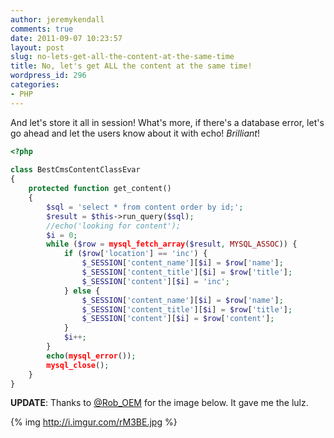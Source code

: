 ```yaml
---
author: jeremykendall
comments: true
date: 2011-09-07 10:23:57
layout: post
slug: no-lets-get-all-the-content-at-the-same-time
title: No, let's get ALL the content at the same time!
wordpress_id: 296
categories:
- PHP
---
```


And let's store it all in session!  What's more, if there's a database error, let's go ahead and let the users know about it with echo!  _Brilliant_!

```php
<?php
    
class BestCmsContentClassEvar
{
    protected function get_content()
    {
        $sql = 'select * from content order by id;';
        $result = $this->run_query($sql);
        //echo('looking for content');
        $i = 0;
        while ($row = mysql_fetch_array($result, MYSQL_ASSOC)) {
            if ($row['location'] == 'inc') {
                $_SESSION['content_name'][$i] = $row['name'];
                $_SESSION['content_title'][$i] = $row['title'];
                $_SESSION['content'][$i] = 'inc';
            } else {
                $_SESSION['content_name'][$i] = $row['name'];
                $_SESSION['content_title'][$i] = $row['title'];
                $_SESSION['content'][$i] = $row['content'];
            }
            $i++;
        }
        echo(mysql_error());
        mysql_close();
    }
}
```

**UPDATE**:  Thanks to [@Rob_OEM](http://twitter.com/rob_oem) for the image below.  It gave me the lulz.

{% img http://i.imgur.com/rM3BE.jpg %}
